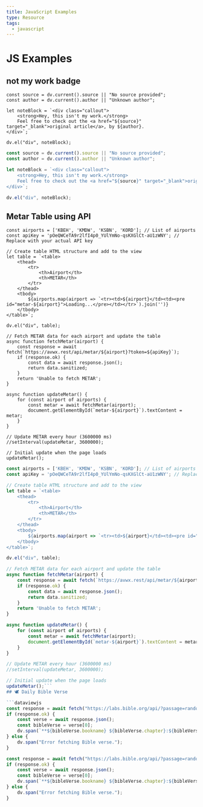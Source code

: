 ```yaml
---
title: JavaScript Examples
type: Resource
tags:
  - javascript
---
```

# JS Examples
## not my work badge
```dataviewjs
const source = dv.current().source || "No source provided";
const author = dv.current().author || "Unknown author";

let noteBlock = `<div class="callout">
    <strong>Hey, this isn't my work.</strong>
    Feel free to check out the <a href="${source}" target="_blank">original article</a>, by ${author}.
</div>`;

dv.el("div", noteBlock);
```


```js
const source = dv.current().source || "No source provided";
const author = dv.current().author || "Unknown author";

let noteBlock = `<div class="callout">
    <strong>Hey, this isn't my work.</strong>
    Feel free to check out the <a href="${source}" target="_blank">original article</a>, by ${author}.
</div>`;

dv.el("div", noteBlock);
```

## Metar  Table using API
```dataviewjs
const airports = ['KBEH', 'KMDW', 'KSBN', 'KORD']; // List of airports
const apiKey = 'pOeQWCeTA9r2lfI4p0_YUlYmNo-qsKXGlCt-aU1zWNY'; // Replace with your actual API key

// Create table HTML structure and add to the view
let table = `<table>
    <thead>
        <tr>
            <th>Airport</th>
            <th>METAR</th>
        </tr>
    </thead>
    <tbody>
        ${airports.map(airport => `<tr><td>${airport}</td><td><pre id="metar-${airport}">Loading...</pre></td></tr>`).join('')}
    </tbody>
</table>`;

dv.el("div", table);

// Fetch METAR data for each airport and update the table
async function fetchMetar(airport) {
    const response = await fetch(`https://avwx.rest/api/metar/${airport}?token=${apiKey}`);
    if (response.ok) {
        const data = await response.json();
        return data.sanitized;
    }
    return 'Unable to fetch METAR';
}

async function updateMetar() {
    for (const airport of airports) {
        const metar = await fetchMetar(airport);
        document.getElementById(`metar-${airport}`).textContent = metar;
    }
}

// Update METAR every hour (3600000 ms)
//setInterval(updateMetar, 3600000);

// Initial update when the page loads
updateMetar();
```
``` js
const airports = ['KBEH', 'KMDW', 'KSBN', 'KORD']; // List of airports
const apiKey = 'pOeQWCeTA9r2lfI4p0_YUlYmNo-qsKXGlCt-aU1zWNY'; // Replace with your actual API key

// Create table HTML structure and add to the view
let table = `<table>
    <thead>
        <tr>
            <th>Airport</th>
            <th>METAR</th>
        </tr>
    </thead>
    <tbody>
        ${airports.map(airport => `<tr><td>${airport}</td><td><pre id="metar-${airport}">Loading...</pre></td></tr>`).join('')}
    </tbody>
</table>`;

dv.el("div", table);

// Fetch METAR data for each airport and update the table
async function fetchMetar(airport) {
    const response = await fetch(`https://avwx.rest/api/metar/${airport}?token=${apiKey}`);
    if (response.ok) {
        const data = await response.json();
        return data.sanitized;
    }
    return 'Unable to fetch METAR';
}

async function updateMetar() {
    for (const airport of airports) {
        const metar = await fetchMetar(airport);
        document.getElementById(`metar-${airport}`).textContent = metar;
    }
}

// Update METAR every hour (3600000 ms)
//setInterval(updateMetar, 3600000);

// Initial update when the page loads
updateMetar();```
## 🕊️ Daily Bible Verse

```dataviewjs
const response = await fetch("https://labs.bible.org/api/?passage=random&type=json");
if (response.ok) {
    const verse = await response.json();
    const bibleVerse = verse[0];
    dv.span(`**${bibleVerse.bookname} ${bibleVerse.chapter}:${bibleVerse.verse}** - "${bibleVerse.text}"`);
} else {
    dv.span("Error fetching Bible verse.");
}
```
```javascript
const response = await fetch("https://labs.bible.org/api/?passage=random&type=json");
if (response.ok) {
    const verse = await response.json();
    const bibleVerse = verse[0];
    dv.span(`**${bibleVerse.bookname} ${bibleVerse.chapter}:${bibleVerse.verse}** - "${bibleVerse.text}"`);
} else {
    dv.span("Error fetching Bible verse.");
}
```
